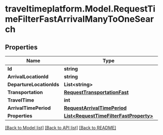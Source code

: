 # traveltimeplatform.Model.RequestTimeFilterFastArrivalManyToOneSearch
## Properties

Name | Type | Description | Notes
------------ | ------------- | ------------- | -------------
**Id** | **string** |  | 
**ArrivalLocationId** | **string** |  | 
**DepartureLocationIds** | **List&lt;string&gt;** |  | 
**Transportation** | [**RequestTransportationFast**](RequestTransportationFast.md) |  | 
**TravelTime** | **int** |  | 
**ArrivalTimePeriod** | [**RequestArrivalTimePeriod**](RequestArrivalTimePeriod.md) |  | 
**Properties** | [**List&lt;RequestTimeFilterFastProperty&gt;**](RequestTimeFilterFastProperty.md) |  | 

[[Back to Model list]](../README.md#documentation-for-models) [[Back to API list]](../README.md#documentation-for-api-endpoints) [[Back to README]](../README.md)

